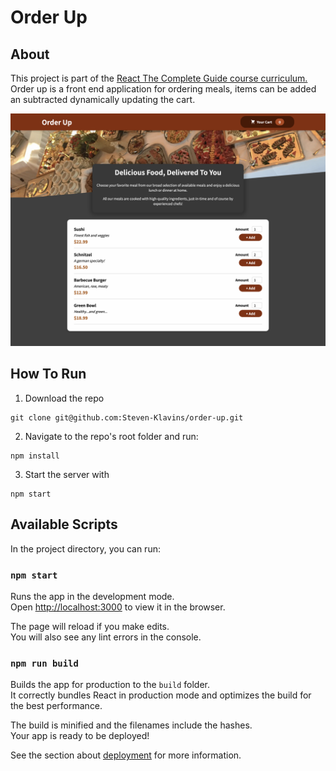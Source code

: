 # Order Up

## About 

This project is part of the [React The Complete Guide course curriculum.](https://www.udemy.com/course/react-the-complete-guide-incl-redux/) Order up is a front end application for ordering meals, items can be added an subtracted dynamically updating the cart. 

<p align="center">
<img src="Screenshot.png" alt="screenshot" width="600"/>
</p>

## How To Run

1) Download the repo
```
git clone git@github.com:Steven-Klavins/order-up.git
```
2) Navigate to the repo's root folder and run:
```
npm install
```
3) Start the server with 
```
npm start
```


## Available Scripts

In the project directory, you can run:

### `npm start`

Runs the app in the development mode.<br />
Open [http://localhost:3000](http://localhost:3000) to view it in the browser.

The page will reload if you make edits.<br />
You will also see any lint errors in the console.


### `npm run build`

Builds the app for production to the `build` folder.<br />
It correctly bundles React in production mode and optimizes the build for the best performance.

The build is minified and the filenames include the hashes.<br />
Your app is ready to be deployed!

See the section about [deployment](https://facebook.github.io/create-react-app/docs/deployment) for more information.
